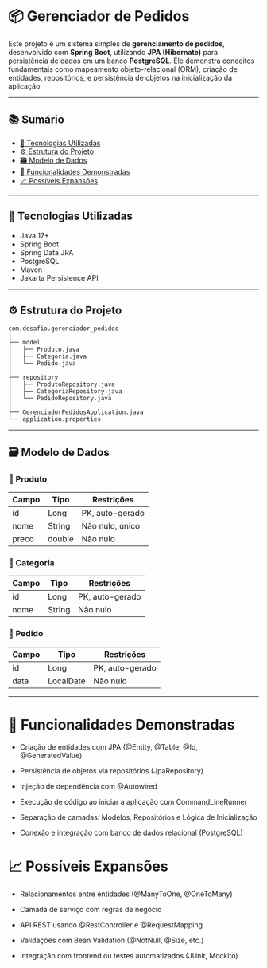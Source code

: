 # 📦 Gerenciador de Pedidos

Este projeto é um sistema simples de **gerenciamento de pedidos**, desenvolvido com **Spring Boot**, utilizando **JPA (Hibernate)** para persistência de dados em um banco **PostgreSQL**. Ele demonstra conceitos fundamentais como mapeamento objeto-relacional (ORM), criação de entidades, repositórios, e persistência de objetos na inicialização da aplicação.

---

## 📚 Sumário

- [🧪 Tecnologias Utilizadas](#-tecnologias-utilizadas)
- [⚙️ Estrutura do Projeto](#️-estrutura-do-projeto)
- [🗃️ Modelo de Dados](#️-modelo-de-dados)
- [📌 Funcionalidades Demonstradas](#-funcionalidades-demonstradas)
- [📈 Possíveis Expansões](#-possíveis-expansões)

---

## 🧪 Tecnologias Utilizadas

- Java 17+
- Spring Boot
- Spring Data JPA
- PostgreSQL
- Maven
- Jakarta Persistence API

---

## ⚙️ Estrutura do Projeto

```
com.desafio.gerenciador_pedidos
│
├── model
│   ├── Produto.java
│   ├── Categoria.java
│   └── Pedido.java
│
├── repository
│   ├── ProdutoRepository.java
│   ├── CategoriaRepository.java
│   └── PedidoRepository.java
│
├── GerenciadorPedidosApplication.java
└── application.properties
```


---

## 🗃️ Modelo de Dados

### 🔹 Produto

| Campo   | Tipo     | Restrições       |
|---------|----------|------------------|
| id      | Long     | PK, auto-gerado  |
| nome    | String   | Não nulo, único  |
| preco   | double   | Não nulo         |

### 🔹 Categoria

| Campo   | Tipo     | Restrições       |
|---------|----------|------------------|
| id      | Long     | PK, auto-gerado  |
| nome    | String   | Não nulo         |

### 🔹 Pedido

| Campo   | Tipo       | Restrições       |
|---------|------------|------------------|
| id      | Long       | PK, auto-gerado  |
| data    | LocalDate  | Não nulo         |

---

# 📌 Funcionalidades Demonstradas
- Criação de entidades com JPA (@Entity, @Table, @Id, @GeneratedValue)

- Persistência de objetos via repositórios (JpaRepository)

- Injeção de dependência com @Autowired

- Execução de código ao iniciar a aplicação com CommandLineRunner

- Separação de camadas: Modelos, Repositórios e Lógica de Inicialização

- Conexão e integração com banco de dados relacional (PostgreSQL)

# 📈 Possíveis Expansões
- Relacionamentos entre entidades (@ManyToOne, @OneToMany)

- Camada de serviço com regras de negócio

- API REST usando @RestController e @RequestMapping

- Validações com Bean Validation (@NotNull, @Size, etc.)

- Integração com frontend ou testes automatizados (JUnit, Mockito)
